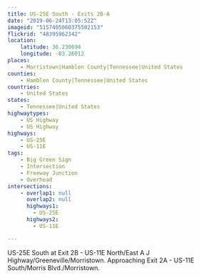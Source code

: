 ```yaml
---
title: US-25E South - Exits 2B-A
date: "2019-06-24T13:05:52Z"
imageid: "5157405060375502153"
flickrid: "48395962342"
location:
    latitude: 36.230694
    longitude: -83.26012
places:
    - Morristown|Hamblen County|Tennessee|United States
counties:
    - Hamblen County|Tennessee|United States
countries:
    - United States
states:
    - Tennessee|United States
highwaytypes:
    - US Highway
    - US Highway
highways:
    - US-25E
    - US-11E
tags:
    - Big Green Sign
    - Intersection
    - Freeway Junction
    - Overhead
intersections:
    - overlap1: null
      overlap2: null
      highways1:
        - US-25E
      highways2:
        - US-11E

---
```

US-25E South at Exit 2B - US-11E North/East A J Highway/Greeneville/Morristown.  Approaching Exit 2A - US-11E South/Morris Blvd./Morristown.